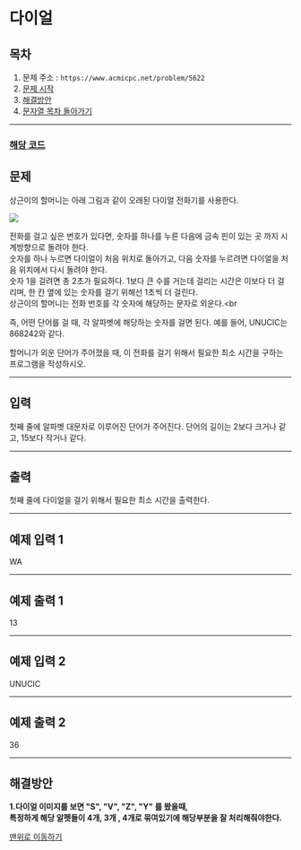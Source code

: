 # 다이얼

## 목차

1. 문제 주소 : `https://www.acmicpc.net/problem/5622`
2. [문제 시작](#문제)
3. [해결방안](#해결방안)
4. [문자열 목차 돌아가기](../README.md)
___

### [해당 코드](./다이얼.java)

## 문제

상근이의 할머니는 아래 그림과 같이 오래된 다이얼 전화기를 사용한다.

<img src="https://github.com/user-attachments/assets/acefa79f-ea7c-4eca-a9b6-17f8933e2cd9">

전화를 걸고 싶은 번호가 있다면, 숫자를 하나를 누른 다음에 금속 핀이 있는 곳 까지 시계방향으로 돌려야 한다.<br>
숫자를 하나 누르면 다이얼이 처음 위치로 돌아가고, 다음 숫자를 누르려면 다이얼을 처음 위치에서 다시 돌려야 한다.<br>
숫자 1을 걸려면 총 2초가 필요하다. 1보다 큰 수를 거는데 걸리는 시간은 이보다 더 걸리며, 한 칸 옆에 있는 숫자를 걸기 위해선 1초씩 더 걸린다.<br>
상근이의 할머니는 전화 번호를 각 숫자에 해당하는 문자로 외운다.<br

즉, 어떤 단어를 걸 때, 각 알파벳에 해당하는 숫자를 걸면 된다. 예를 들어, UNUCIC는 868242와 같다.

할머니가 외운 단어가 주어졌을 때, 이 전화를 걸기 위해서 필요한 최소 시간을 구하는 프로그램을 작성하시오.

___

## 입력

첫째 줄에 알파벳 대문자로 이루어진 단어가 주어진다. 단어의 길이는 2보다 크거나 같고, 15보다 작거나 같다.
___
## 출력

첫째 줄에 다이얼을 걸기 위해서 필요한 최소 시간을 출력한다.
___

## 예제 입력 1

WA

---

## 예제 출력 1

13

---

## 예제 입력 2

UNUCIC

---

## 예제 출력 2

36

---

## 해결방안
**1.다이얼 이미지를 보면 "S", "V", "Z", "Y" 를 봤을때,<br>
특정하게 해당 알펫들이 4개, 3개 , 4개로 묶여있기에 해당부분을 잘 처리해줘야한다.** <br>

[맨위로 이동하기](#)